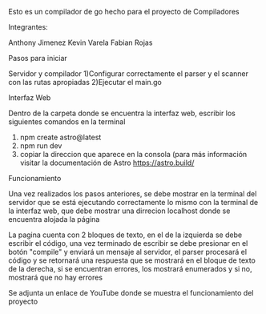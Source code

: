 Esto es un compilador de go hecho para el proyecto de Compiladores

Integrantes:

Anthony Jimenez
Kevin Varela
Fabian Rojas



Pasos para iniciar


Servidor y compilador
  1)Configurar correctamente el parser y el scanner con las rutas apropiadas
  2)Ejecutar el main.go


Interfaz Web

Dentro de la carpeta donde se encuentra la interfaz web, escribir los siguientes comandos en la terminal
  1) npm create astro@latest
  2) npm run dev
  3) copiar la direccion que aparece en la consola (para más información visitar la documentación de Astro https://astro.build/


Funcionamiento

Una vez realizados los pasos anteriores, se debe mostrar en la terminal del servidor que se está ejecutando correctamente
lo mismo con la terminal de la interfaz web, que debe mostrar una dirrecion localhost donde se encuentra alojada la página

La pagina cuenta con 2 bloques de texto, en el de la izquierda se debe escribir el código, una vez terminado de escribir
se debe presionar en el botón "compile" y enviará un mensaje al servidor, el parser procesará el código y se retornará
una respuesta que se mostrará en el bloque de texto de la derecha, si se encuentran errores, los mostrará enumerados y si no,
mostrará que no hay errores

Se adjunta un enlace de YouTube donde se muestra el funcionamiento del proyecto
